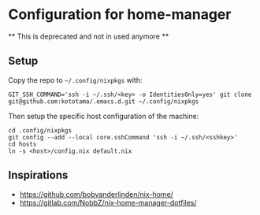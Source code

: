# Configuration for home-manager

** This is deprecated and not in used anymore **

## Setup

Copy the repo to `~/.config/nixpkgs` with:

```
GIT_SSH_COMMAND='ssh -i ~/.ssh/<key> -o IdentitiesOnly=yes' git clone git@github.com:kototama/.emacs.d.git ~/.config/nixpkgs
```

Then setup the specific host configuration of the machine:
```
cd .config/nixpkgs
git config --add --local core.sshCommand 'ssh -i ~/.ssh/<sshkey>'
cd hosts
ln -s <host>/config.nix default.nix
```

## Inspirations

- https://github.com/bobvanderlinden/nix-home/
- https://gitlab.com/NobbZ/nix-home-manager-dotfiles/
